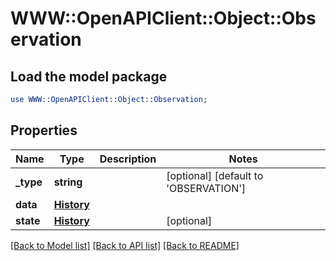 # WWW::OpenAPIClient::Object::Observation

## Load the model package
```perl
use WWW::OpenAPIClient::Object::Observation;
```

## Properties
Name | Type | Description | Notes
------------ | ------------- | ------------- | -------------
**_type** | **string** |  | [optional] [default to &#39;OBSERVATION&#39;]
**data** | [**History**](History.md) |  | 
**state** | [**History**](History.md) |  | [optional] 

[[Back to Model list]](../README.md#documentation-for-models) [[Back to API list]](../README.md#documentation-for-api-endpoints) [[Back to README]](../README.md)


